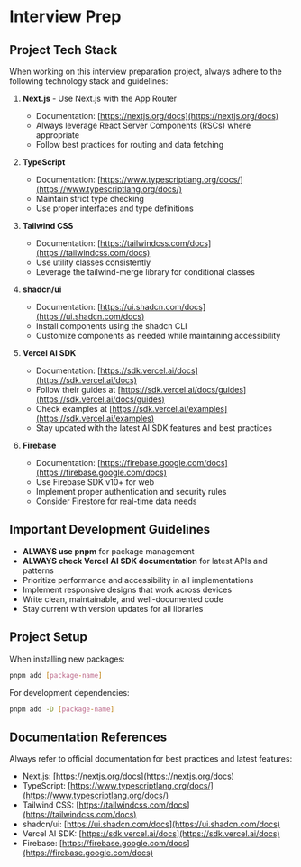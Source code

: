 # Interview Prep

## Project Tech Stack
When working on this interview preparation project, always adhere to the following technology stack and guidelines:

1. **Next.js** - Use Next.js with the App Router
   - Documentation: [https://nextjs.org/docs](https://nextjs.org/docs)
   - Always leverage React Server Components (RSCs) where appropriate
   - Follow best practices for routing and data fetching

2. **TypeScript**
   - Documentation: [https://www.typescriptlang.org/docs/](https://www.typescriptlang.org/docs/)
   - Maintain strict type checking
   - Use proper interfaces and type definitions

3. **Tailwind CSS**
   - Documentation: [https://tailwindcss.com/docs](https://tailwindcss.com/docs)
   - Use utility classes consistently
   - Leverage the tailwind-merge library for conditional classes

4. **shadcn/ui**
   - Documentation: [https://ui.shadcn.com/docs](https://ui.shadcn.com/docs)
   - Install components using the shadcn CLI
   - Customize components as needed while maintaining accessibility

5. **Vercel AI SDK**
   - Documentation: [https://sdk.vercel.ai/docs](https://sdk.vercel.ai/docs)
   - Follow their guides at [https://sdk.vercel.ai/docs/guides](https://sdk.vercel.ai/docs/guides)
   - Check examples at [https://sdk.vercel.ai/examples](https://sdk.vercel.ai/examples)
   - Stay updated with the latest AI SDK features and best practices

6. **Firebase**
   - Documentation: [https://firebase.google.com/docs](https://firebase.google.com/docs)
   - Use Firebase SDK v10+ for web
   - Implement proper authentication and security rules
   - Consider Firestore for real-time data needs

## Important Development Guidelines
- **ALWAYS use pnpm** for package management
- **ALWAYS check Vercel AI SDK documentation** for latest APIs and patterns
- Prioritize performance and accessibility in all implementations
- Implement responsive designs that work across devices
- Write clean, maintainable, and well-documented code
- Stay current with version updates for all libraries

## Project Setup
When installing new packages:
```bash
pnpm add [package-name]
```

For development dependencies:
```bash
pnpm add -D [package-name]
```

## Documentation References
Always refer to official documentation for best practices and latest features:
- Next.js: [https://nextjs.org/docs](https://nextjs.org/docs)
- TypeScript: [https://www.typescriptlang.org/docs/](https://www.typescriptlang.org/docs/)
- Tailwind CSS: [https://tailwindcss.com/docs](https://tailwindcss.com/docs)
- shadcn/ui: [https://ui.shadcn.com/docs](https://ui.shadcn.com/docs)
- Vercel AI SDK: [https://sdk.vercel.ai/docs](https://sdk.vercel.ai/docs)
- Firebase: [https://firebase.google.com/docs](https://firebase.google.com/docs)
